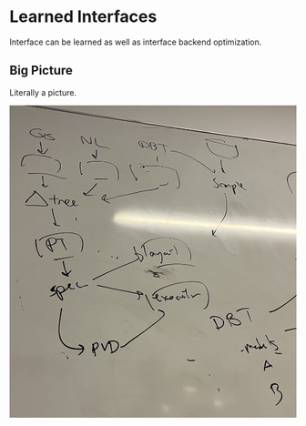 # Learned Interfaces

Interface can be learned as well as interface backend optimization. 

## Big Picture 

Literally a picture. 

![picture](https://github.com/learnedinterfaces/.github/blob/main/profile/picture.png)

